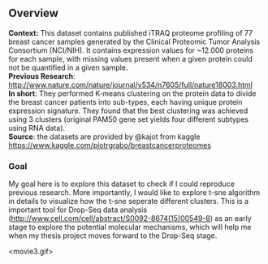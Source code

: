 
## Overview
**Context:** This dataset contains published iTRAQ proteome profiling of 77 breast cancer samples generated by the Clinical Proteomic Tumor Analysis Consortium (NCI/NIH). It contains expression values for ~12.000 proteins for each sample, with missing values present when a given protein could not be quantified in a given sample.    
**Previous Research**: http://www.nature.com/nature/journal/v534/n7605/full/nature18003.html      
**In short**: They performed K-means clustering on the protein data to divide the breast cancer patients into sub-types, each having unique protein expression signature. They found that the best clustering was achieved using 3 clusters (original PAM50 gene set yields four different subtypes using RNA data).          
**Source**: the datasets are provided by @kajot from kaggle https://www.kaggle.com/piotrgrabo/breastcancerproteomes
### Goal
My goal here is to explore this dataset to check if I could reproduce previous research. More importantly, I would like to explore t-sne algorithm in details to visualize how the t-sne seperate different clusters. This is a important tool for Drop-Seq data analysis (http://www.cell.com/cell/abstract/S0092-8674(15)00549-8) as an early stage to explore the potential molecular mechanisms, which will help me when my thesis project moves forward to the Drop-Seq stage.

<movie3.gif>